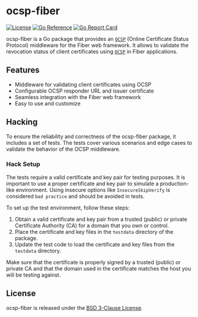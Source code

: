 # ocsp-fiber

[![License](https://img.shields.io/badge/license-BSD--3--Clause-blue.svg)](LICENSE)
[![Go Reference](https://pkg.go.dev/badge/github.com/H0llyW00dzZ/ocsp-fiber.svg)](https://pkg.go.dev/github.com/H0llyW00dzZ/ocsp-fiber)
[![Go Report Card](https://goreportcard.com/badge/github.com/H0llyW00dzZ/ocsp-fiber)](https://goreportcard.com/report/github.com/H0llyW00dzZ/ocsp-fiber)

ocsp-fiber is a Go package that provides an [`OCSP`](https://datatracker.ietf.org/doc/html/rfc6960) (Online Certificate Status Protocol) middleware for the Fiber web framework. It allows to validate the revocation status of client certificates using [`OCSP`](https://datatracker.ietf.org/doc/html/rfc6960) in Fiber applications.

## Features

- Middleware for validating client certificates using OCSP
- Configurable OCSP responder URL and issuer certificate
- Seamless integration with the Fiber web framework
- Easy to use and customize

## Hacking

To ensure the reliability and correctness of the ocsp-fiber package, it includes a set of tests. The tests cover various scenarios and edge cases to validate the behavior of the OCSP middleware.

### Hack Setup

The tests require a valid certificate and key pair for testing purposes. It is important to use a proper certificate and key pair to simulate a production-like environment. Using insecure options like `InsecureSkipVerify` is considered `bad practice` and should be avoided in tests.

To set up the test environment, follow these steps:

1. Obtain a valid certificate and key pair from a trusted (public) or private Certificate Authority (CA) for a domain that you own or control.
2. Place the certificate and key files in the `testdata` directory of the package.
3. Update the test code to load the certificate and key files from the `testdata` directory.

Make sure that the certificate is properly signed by a trusted (public) or private CA and that the domain used in the certificate matches the host you will be testing against.

## License

ocsp-fiber is released under the [BSD 3-Clause License](LICENSE).
